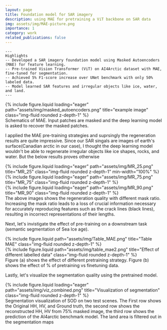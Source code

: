 ```yaml
---
layout: page
title: Foundation model for SAR imagery
description: using MAE for pretraining a ViT backbone on SAR data
img: assets/img/MAE-picture.png
importance: 1
category: work
related_publications: false
---
```


    ---
    Highlights
    -- Developed a SAR imagery foundation model using Masked Autoencoders (MAE) for feature learning.
    -- Pre-trained Vision Transformer (ViT) on AI4Arctic dataset with MAE, fine-tuned for segmentation.
    -- Achieved 5% F1-score increase over UNet benchmark with only 50% labeled data.
    -- Model learned SAR features and irregular objects like ice, water, and land.
    ---

<div class="row text-center">
    <div class="col-sm mt-3 mt-md-0">
        {% include figure.liquid loading="eager" path="assets/img/masked_autoencoders.png" title="example image" class="img-fluid rounded z-depth-1" %}
    </div>
</div>
<div class="caption">
    Schematics of MAE. Input patches are masked and the deep learning model is asked to recover the masked patches.
</div>

I applied the MAE pre-training strategies and suprsingly the regeneration results are quite impressive. Since our SAR singals are images of earth's surface(Canadian arctic in our case), I thought the deep learning model wouldn't be able to regenerate irregular objects like ice shapes, rocks, and water. But the below results proves otherwise

<div class="row text-center">
    <div class="col-sm-8 mt-3 mt-md-0">
        {% include figure.liquid loading="eager" path="assets/img/MR_25.png" title="MR_25" class="img-fluid rounded z-depth-1" min-width="100%" %}
    </div>
    <div class="col-sm-8 mt-3 mt-md-0">
        {% include figure.liquid loading="eager" path="assets/img/MR_75.png" title="MR_75" class="img-fluid rounded z-depth-1" %}
    </div>
    <div class="col-sm-8 mt-3 mt-md-0">
        {% include figure.liquid loading="eager" path="assets/img/MR_90.png" title="MR_90" class="img-fluid rounded z-depth-1" %}
    </div>
</div>
<div class="caption">
    The above images shows the regeneration quality with different mask ratio. Increasing the mask ratio leads to a loss of crucial information necessary for accurately reproducing features such as the crack lines (black lines), resulting in incorrect representations of their lengths.

</div>

Next, let's invistigate the effect of pre-training on a downstream task (semantic segmentation of Sea Ice age).

<div class="row justify-content-sm-center">
    <div class="col-sm-6 mt-3 mt-md-0">
        {% include figure.liquid path="assets/img/Table_MAE.png" title="Table MAE" class="img-fluid rounded z-depth-1" %}
    </div>
    <div class="col-sm-6 mt-3 mt-md-0">
        {% include figure.liquid path="assets/img/table_mae2.png" title="Effect of different labelled data" class="img-fluid rounded z-depth-1" %}
    </div>
</div>
<div class="caption">
    Figure (a) shows the effect of different pretraining strategy. Figure (b) shows the effect of % of pretraining vs finetuning data. 
</div>

Lastly, let's visualize the segmentation quality using the pretrained model.

<div class="row justify-content-sm-center">
    <div class="col-sm mt-3 mt-md-0">
        {% include figure.liquid loading="eager" path="assets/img/viz_combined.png" title="Visualization of segmentation" class="img-fluid rounded z-depth-1" %}
    </div>
</div>
<div class="caption">
    Segmentation visualization of SOD on two test scenes. The First row shows the Original HH, HV, and Ground truth,
the second row shows the reconstructed HH, HV from 75% masked image, the third row shows the prediction of the AI4arctic
benchmark model. The land area is filtered out in the segmentation maps
</div>

